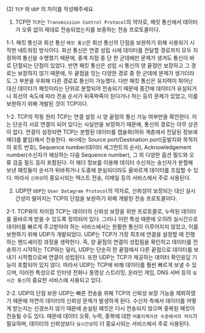 (2) `TCP` 와 `UDP` 의 차이를 작성해주세요.


1. TCP란
`TCP`는 `Transmission Control Protocol`의 약자로, 패킷 통신에서 데이터가 오류 없이 제대로 전송되었는지를 보증하는 전송 프로토콜이다.

1-1. 패킷 통신과 회선 통신
`패킷 통신`은 회선 통신의 단점을 보완하기 위해 사용되기 시작한 네트워킹 방식이다. 회선 통신은 연결 성립 시에 데이터를 전달할 경로까지 모두 지정하여 통신을 수행했기 때문에, 중계 지점 중 단 한 군데에만 문제가 생겨도 통신이 바로 단절되는 단점이 있었다. 반면 패킷 통신은 성립 시 통신의 양 끝점만 보장하고 그 경로는 보장하지 않기 때문에, 두 끝점을 잇는 다양한 경로 중 한 군데에 문제가 생기더라도 그 부분을 우회해 다른 경로로 통신이 가능했다.
다만 패킷 통신은 유지력이 뛰어난 대신 데이터가 패킷이라는 단위로 분할되어 전송되기 때문에 중간에 데이터가 유실되거나 회선의 속도에 따라 전송 순서가 뒤죽박죽이 된다거나 하는 등의 문제가 있었고, 이를 보완하기 위해 개발된 것이 TCP이다.

1-2. TCP의 작동 원리
TCP는 연결 설정 시 양 끝점의 통신 가능 여부만을 확인한다. 이는 단순히 서로 연결이 되어 있다는 사실만을 보장하기 때문에, 통신의 경로는 아무 상관이 없다.
연결이 설정되면 TCP는 분할된 데이터를 캡슐화(하위 계층에서 전달된 정보에 헤더를 붙임)해서 전송한다. `헤더`에는 Source port/Destination port(출발지와 목적지의 포트 번호), Sequence number(데이터 세그먼트의 순서), Acknowledgement number(수신자가 예상하는 다음 Sequence number), 그 외 다양한 옵션 필드와 오류 검출 필드 등이 포함된다. 이 헤더 정보를 이용해 데이터 수신자는 송신자가 분할해 보낸 패킷들이 순서가 뒤바뀌거나 도중에 분실되더라도 올바르게 데이터를 조립할 수 있다. 따라서 `신뢰성`이 중요시되는 텍스트 전송, 이메일 등의 서비스에서 주로 사용된다.

2. UDP란
`UDP`는 `User Datagram Protocol`의 약자로, 신뢰성이 보장되는 대신 실시간성이 떨어지는 TCP의 단점을 보완하기 위해 개발된 전송 프로토콜이다.

2-1. TCP와의 차이점
TCP는 데이터의 신뢰성 보장을 위한 프로토콜로, 누락된 데이터를 올바르게 받을 수 있도록 정의되어 있다. 그러나 이런 특성 때문에 오히려 실시간으로 데이터를 빠르게 주고받아야 하는 서비스에서는 원활한 통신이 이루어지지 않았고, 이를 보완하기 위해 UDP가 개발되었다.
UDP는 TCP가 가장 최초에 연결을 설정할 때 진행하는 핸드셰이킹 과정을 생략한다. 즉, 양 끝점의 연결이 성립됨을 확인하고 데이터를 전송하기 시작하는 TCP와는 달리, UDP는 단순히 한 끝점에서 다른 끝점으로 데이터를 보내기 시작함으로써 연결이 성립된다. 또한 UDP는 TCP가 제공하는 데이터 확인응답 기능이 포함되어 있지 않다. 따라서 UDP는 TCP에 비해 데이터를 훨씬 빠르게 보낼 수 있으며, 이러한 특성으로 인터넷 전화나 동영상 스트리밍, 온라인 게임, DNS 서버 등의 `실시간 통신`이 중요한 서비스에 사용되고 있다.

2-2. UDP의 단점 보완
UDP는 빠른 전송을 위해 TCP의 신뢰성 보장 기능을 제외하였기 때문에 자연히 데이터의 신뢰성 문제가 발생하게 된다. 수신자 측에서 데이터를 어떻게 받는지는 신경쓰지 않기 때문에 손실된 패킷은 다시 전송되지 않으며 중복된 패킷이 전송될 수도 있다. 때문에 데이터 오류, 누락, 중복에 대한 `어플리케이션 수준에서의 처리`가 필요하며, 데이터의 신뢰성보다 `실시간성`이 더 중요시되는 서비스에서 주로 사용된다.
